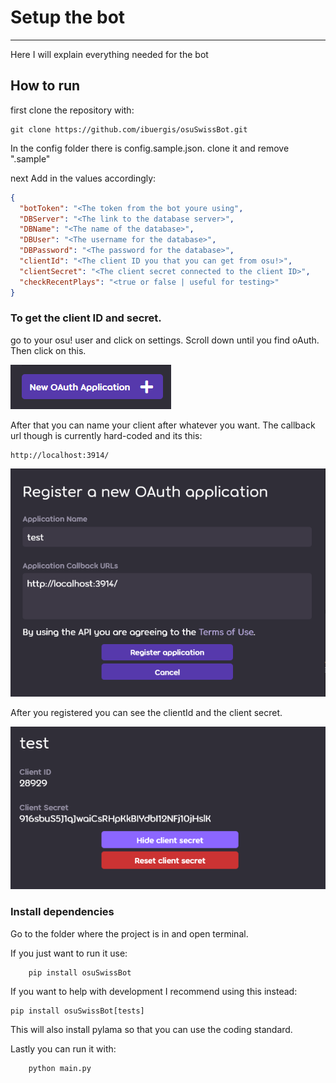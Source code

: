 # Setup the bot
***
Here I will explain everything needed for the bot

## How to run
first clone the repository with:
```
git clone https://github.com/ibuergis/osuSwissBot.git
```

In the config folder there is config.sample.json. clone it and remove ".sample"

next Add in the values accordingly:
````json
{
  "botToken": "<The token from the bot youre using",
  "DBServer": "<The link to the database server>",
  "DBName": "<The name of the database>",
  "DBUser": "<The username for the database>",
  "DBPassword": "<The password for the database>",
  "clientId": "<The client ID you that you can get from osu!>",
  "clientSecret": "<The client secret connected to the client ID>",
  "checkRecentPlays": "<true or false | useful for testing>"
}
````

### To get the client ID and secret.
go to your osu! user and click on settings. Scroll down until you find oAuth.
Then click on this.

![img.png](.github/readmeFiles/newoauthappication.png)

After that you can name your client after whatever you want.
The callback url though is currently hard-coded and its this:
```
http://localhost:3914/
```

![img.png](.github/readmeFiles/clientDataPutInSmthIdk.png)

After you registered you can see the clientId and the client secret.

![img.png](.github/readmeFiles/clientIdAndSecret.png)


### Install dependencies

Go to the folder where the project is in and open terminal.

If you just want to run it use:
```
    pip install osuSwissBot
```

If you want to help with development I recommend using this instead:

```
pip install osuSwissBot[tests]
```

This will also install pylama so that you can use the coding standard.

Lastly you can run it with:
```
    python main.py
```
